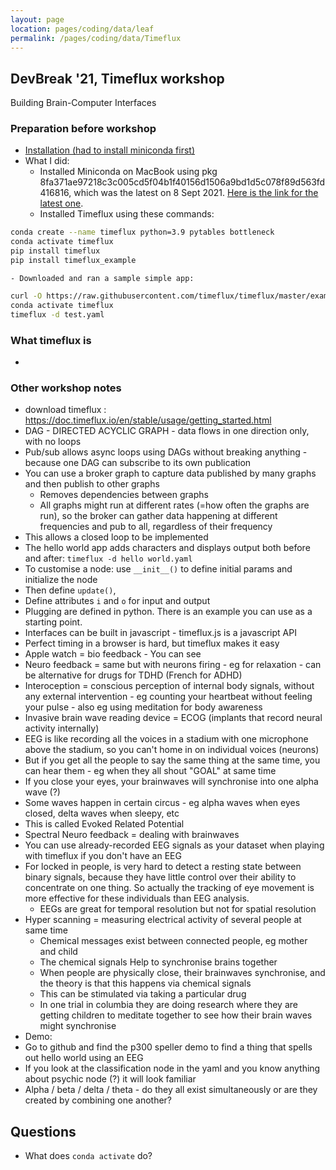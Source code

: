 ```yaml
---
layout: page
location: pages/coding/data/leaf
permalink: /pages/coding/data/Timeflux
---
```


## DevBreak '21, Timeflux workshop

Building Brain-Computer Interfaces 

### Preparation before workshop

- [Installation (had to install miniconda first)](https://doc.timeflux.io/en/stable/usage/getting_started.html)
- What I did:
    - Installed Miniconda on MacBook using pkg 8fa371ae97218c3c005cd5f04b1f40156d1506a9bd1d5c078f89d563fd416816, which was the latest on 8 Sept 2021. [Here is the link for the latest one](https://repo.anaconda.com/miniconda/Miniconda3-latest-MacOSX-x86_64.pkg).
    - Installed Timeflux using these commands:  

```bash
conda create --name timeflux python=3.9 pytables bottleneck
conda activate timeflux
pip install timeflux
pip install timeflux_example
```

    - Downloaded and ran a sample simple app:

```bash
curl -O https://raw.githubusercontent.com/timeflux/timeflux/master/examples/test.yaml
conda activate timeflux
timeflux -d test.yaml
```

### What timeflux is

- 

### Other workshop notes

- download timeflux : https://doc.timeflux.io/en/stable/usage/getting_started.html
- DAG - DIRECTED ACYCLIC GRAPH - data flows in one direction only, with no loops
- Pub/sub allows async loops using DAGs without breaking anything - because one DAG can subscribe to its own publication 
- You can use a broker graph to capture data published by many graphs and then publish to other graphs 
    - Removes dependencies between graphs 
    - All graphs might run at different rates (=how often the graphs are run), so the broker can gather data happening at different frequencies and pub to all, regardless of their frequency 
- This allows a closed loop to be implemented 
- The hello world app adds characters and displays output both before and after: `timeflux -d hello world.yaml`
- To customise a node: use `__init__()` to define initial params and initialize the node 
- Then define `update()`, 
- Define attributes `i` and `o` for input and output 
- Plugging are defined in python. There is an example you can use as a starting point.
- Interfaces can be built in javascript - timeflux.js is a javascript API
- Perfect timing in a browser is hard, but timeflux makes it easy 
- Apple watch = bio feedback - You can see 
- Neuro feedback = same but with neurons firing - eg for relaxation - can be alternative for drugs for TDHD (French for ADHD)
- Interoception = conscious perception of internal body signals, without any external intervention - eg counting your heartbeat without feeling your pulse - also eg using meditation for body awareness 
- Invasive brain wave reading device = ECOG (implants that record neural activity internally)
- EEG is like recording all the voices in a stadium with one microphone above the stadium, so you can't home in on individual voices (neurons)
- But if you get all the people to say the same thing at the same time, you can hear them - eg when they all shout "GOAL" at same time 
- If you close your eyes, your brainwaves will synchronise into one alpha wave (?)
- Some waves happen in certain circus - eg alpha waves when eyes closed, delta waves when sleepy, etc 
- This is called Evoked Related Potential 
- Spectral Neuro feedback = dealing with brainwaves 
- You can use already-recorded EEG signals as your dataset when playing with timeflux if you don't have an EEG
- For locked in people, is very hard to detect a resting state between binary signals, because they have little control over their ability to concentrate on one thing. So actually the tracking of eye movement is more effective for these individuals than EEG analysis.
    - EEGs are great for temporal resolution but not for spatial resolution 
- Hyper scanning = measuring electrical activity of several people at same time 
    - Chemical messages exist between connected people, eg mother and child 
    - The chemical signals Help to synchronise brains together 
    - When people are physically close, their brainwaves synchronise, and the theory is that this happens via chemical signals 
    - This can be stimulated via taking a particular drug 
    - In one trial in columbia they are doing research where they are getting children to meditate together to see how their brain waves might synchronise 
- Demo:
- Go to github and find the p300 speller demo to find a thing that spells out hello world using an EEG
- If you look at the classification node in the yaml and you know anything about psychic node (?) it will look familiar 
- Alpha / beta / delta / theta - do they all exist simultaneously or are they created by combining one another?

## Questions

- What does `conda activate` do?

